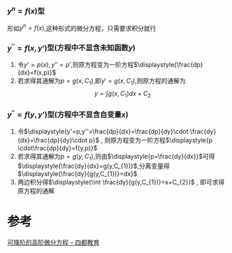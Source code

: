 
### $y^{n}=f(x)$型
形如$y^{n}=f(x)$,这种形式的微分方程，只需要求积分就行

### $y^{\prime\prime}=f(x,y’)$型(方程中不显含未知函数$y$)
1. 令$y’=p(x),y''=p'$,则原方程变为一阶方程$\displaystyle{\frac{dp}{dx}=f(x,p)}$
2. 若求得其通解为$p=g(x,C_{1})$,即$y'=g(x,C_{1})$,则原方程的通解为$$y=\int g(x,C_{1})dx + C_{2}$$
### $y^{\prime\prime}=f(y,y’)$型(方程中不显含自变量$x$)
1. 令$\displaystyle{y'=p,y''=\frac{dp}{dx}=\frac{dp}{dy}\cdot \frac{dy}{dx}=\frac{dp}{dy}\cdot p}$ , 则原方程变为一阶方程$\displaystyle{p \cdot\frac{dp}{dy}=f(y,p)}$
2. 若求得其通解为$p=g(y,C_{1})$,则由$\displaystyle{p=\frac{dy}{dx}}$可得$\displaystyle{\frac{dy}{dx}=g(y,C_{1})}$,分离变量得$\displaystyle{\frac{dy}{g(y,C_{1})}=dx}$
3. 两边积分得$\displaystyle{\int \frac{dy}{g(y,C_{1})}=x+C_{2}}$ , 即可求得原方程的通解


# 参考
[可降阶的高阶微分方程 – 四都教育](https://www.sudoedu.com/%e9%ab%98%e7%ad%89%e6%95%b0%e5%ad%a6%ef%bc%88%e4%b8%8a%ef%bc%89%e8%a7%86%e9%a2%91%e8%af%be%e7%a8%8b/%e5%be%ae%e5%88%86%e6%96%b9%e7%a8%8b/%e5%8f%af%e9%99%8d%e9%98%b6%e7%9a%84%e9%ab%98%e9%98%b6%e5%be%ae%e5%88%86%e6%96%b9%e7%a8%8b/)
